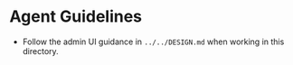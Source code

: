 # Agent Guidelines

- Follow the admin UI guidance in `../../DESIGN.md` when working in this directory.
